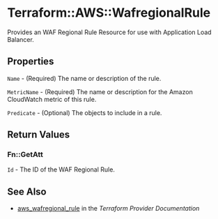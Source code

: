 # Terraform::AWS::WafregionalRule

Provides an WAF Regional Rule Resource for use with Application Load Balancer.

## Properties

`Name` - (Required) The name or description of the rule.

`MetricName` - (Required) The name or description for the Amazon CloudWatch metric of this rule.

`Predicate` - (Optional) The objects to include in a rule.


## Return Values

### Fn::GetAtt

`Id` - The ID of the WAF Regional Rule.

## See Also

* [aws_wafregional_rule](https://www.terraform.io/docs/providers/aws/r/wafregional_rule.html) in the _Terraform Provider Documentation_